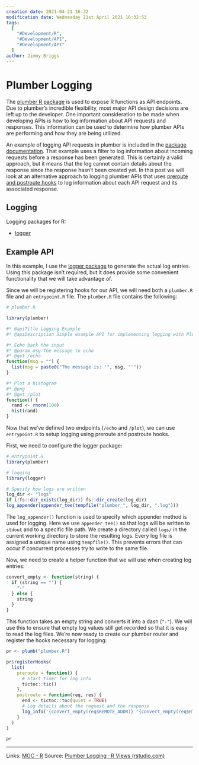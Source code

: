 ```yaml
---
creation date: 2021-04-21 16:32
modification date: Wednesday 21st April 2021 16:32:53
tags:
  [
    "#Development/R",
    "#Development/API",
    "#Development/API"
  ]
author: Jimmy Briggs
---
```


# Plumber Logging

The [plumber R package](https://www.rplumber.io/docs/) is used to expose R functions as API endpoints. Due to plumber’s incredible flexibility, most major API design decisions are left up to the developer. One important consideration to be made when developing APIs is how to log information about API requests and responses. This information can be used to determine how plumber APIs are performing and how they are being utilized.

An example of logging API requests in plumber is included in the [package documentation](https://www.rplumber.io/docs/routing-and-input.html#filters). That example uses a filter to log information about incoming requests before a response has been generated. This is certainly a valid approach, but it means that the log cannot contain details about the response since the response hasn’t been created yet. In this post we will look at an alternative approach to logging plumber APIs that uses [preroute and postroute hooks](https://www.rplumber.io/docs/programmatic-usage.html#router-hooks) to log information about each API request and its associated response.

## Logging

Logging packages for R:

-  [logger](https://daroczig.github.io/logger/)

## Example API

In this example, I use the [logger package](https://daroczig.github.io/logger/) to generate the actual log entries. Using this package isn’t required, but it does provide some convenient functionality that we will take advantage of.

Since we will be registering hooks for our API, we will need both a `plumber.R` file and an `entrypoint.R` file. The `plumber.R` file contains the following:

```r
# plumber.R

library(plumber)

#* @apiTitle Logging Example
#* @apiDescription Simple example API for implementing logging with Plumber

#* Echo back the input
#* @param msg The message to echo
#* @get /echo
function(msg = "") {
  list(msg = paste0("The message is: '", msg, "'"))
}

#* Plot a histogram
#* @png
#* @get /plot
function() {
  rand <- rnorm(100)
  hist(rand)
}
```

Now that we’ve defined two endpoints (`/echo` and `/plot`), we can use `entrypoint.R` to setup logging using preroute and postroute hooks. 

First, we need to configure the logger package:

```R
# entrypoint.R
library(plumber)

# logging
library(logger)

# Specify how logs are written
log_dir <- "logs"
if (!fs::dir_exists(log_dir)) fs::dir_create(log_dir)
log_appender(appender_tee(tempfile("plumber_", log_dir, ".log")))
```

The `log_appender()` function is used to specify which appender method is used for logging. Here we use `appender_tee()` so that logs will be written to `stdout` and to a specific file path. We create a directory called `logs/` in the current working directory to store the resulting logs. Every log file is assigned a unique name using `tempfile()`. This prevents errors that can occur if concurrent processes try to write to the same file.

Now, we need to create a helper function that we will use when creating log entries:

```r
convert_empty <- function(string) {
  if (string == "") {
    "-"
  } else {
    string
  }
}
```

This function takes an empty string and converts it into a dash (`"-"`). We will use this to ensure that empty log values still get recorded so that it is easy to read the log files. We’re now ready to create our plumber router and register the hooks necessary for logging:

```r
pr <- plumb("plumber.R")

pr$registerHooks(
  list(
    preroute = function() {
      # Start timer for log info
      tictoc::tic()
    },
    postroute = function(req, res) {
      end <- tictoc::toc(quiet = TRUE)
      # Log details about the request and the response
      log_info('{convert_empty(req$REMOTE_ADDR)} "{convert_empty(req$HTTP_USER_AGENT)}" {convert_empty(req$HTTP_HOST)} {convert_empty(req$REQUEST_METHOD)} {convert_empty(req$PATH_INFO)} {convert_empty(res$status)} {round(end$toc - end$tic, digits = getOption("digits", 5))}')
    }
  )
)

pr
```

***
Links: [MOC - R](../1-Maps-of-Content/MOC%20-%20R.md)
Source: [Plumber Logging · R Views (rstudio.com)](https://rviews.rstudio.com/2019/08/13/plumber-logging/)

